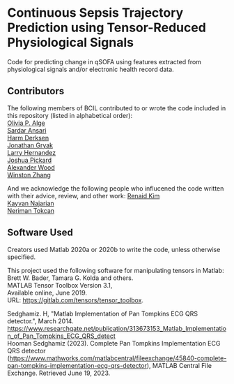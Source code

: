 # Continuous Sepsis Trajectory Prediction using Tensor-Reduced Physiological Signals
Code for predicting change in qSOFA using features extracted from physiological signals and/or electronic health record data.

## Contributors
The following members of BCIL contributed to or wrote the code included in this repository (listed in alphabetical order):  
[Olivia P. Alge](https://github.com/olialgeUMICH)  
[Sardar Ansari](https://github.com/sardaransari)  
[Harm Derksen](https://github.com/harmderksen)  
[Jonathan Gryak](https://github.com/gryakj)  
[Larry Hernandez](https://github.com/larryhernandez)  
[Joshua Pickard](https://github.com/Jpickard1)  
[Alexander Wood](https://github.com/alexanderwood)  
[Winston Zhang](https://github.com/winstonwzhang)  

And we acknowledge the following people who influcened the code written with their advice, review, and other work:
[Renaid Kim](https://github.com/renaidkim)  
[Kayvan Najarian](https://najarianlab.ccmb.med.umich.edu/)  
[Neriman Tokcan](https://github.com/nerimantokcan)  

## Software Used 
Creators used Matlab 2020a or 2020b to write the code, unless otherwise specified.

This project used the following software for manipulating tensors in Matlab:  
Brett W. Bader, Tamara G. Kolda and others.  
MATLAB Tensor Toolbox Version 3.1,  
Available online, June 2019.  
URL: https://gitlab.com/tensors/tensor_toolbox. 

Sedghamiz. H, "Matlab Implementation of Pan Tompkins ECG QRS detector.", March 2014. https://www.researchgate.net/publication/313673153_Matlab_Implementation_of_Pan_Tompkins_ECG_QRS_detect  
Hooman Sedghamiz (2023). Complete Pan Tompkins Implementation ECG QRS detector (https://www.mathworks.com/matlabcentral/fileexchange/45840-complete-pan-tompkins-implementation-ecg-qrs-detector), MATLAB Central File Exchange. Retrieved June 19, 2023.
